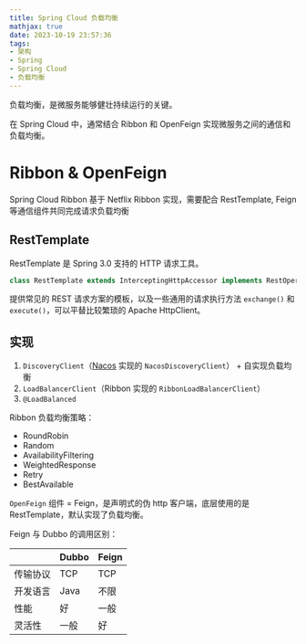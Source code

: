 ```yaml
---
title: Spring Cloud 负载均衡
mathjax: true
date: 2023-10-19 23:57:36
tags:
- 架构
- Spring
- Spring Cloud
- 负载均衡
---
```


负载均衡，是微服务能够健壮持续运行的关键。

<!-- more -->

在 Spring Cloud 中，通常结合 Ribbon 和 OpenFeign 实现微服务之间的通信和负载均衡。

# Ribbon & OpenFeign

Spring Cloud Ribbon 基于 Netflix Ribbon 实现，需要配合 RestTemplate, Feign 等通信组件共同完成请求负载均衡


## RestTemplate

RestTemplate 是 Spring 3.0 支持的 HTTP 请求工具。

```java
class RestTemplate extends InterceptingHttpAccessor implements RestOperations
```

提供常见的 REST 请求方案的模板，以及一些通用的请求执行方法 `exchange()` 和 `execute()`，可以平替比较繁琐的 Apache HttpClient。


## 实现

1. `DiscoveryClient`（[Nacos](/2023/10/19/spring-cloud-service-regiscovery/#Nacos) 实现的 `NacosDiscoveryClient`） + 自实现负载均衡
2. `LoadBalancerClient`（Ribbon 实现的 `RibbonLoadBalancerClient`）
3. `@LoadBalanced`

Ribbon 负载均衡策略：

* RoundRobin
* Random
* AvailabilityFiltering
* WeightedResponse
* Retry
* BestAvailable

`OpenFeign` 组件 = Feign，是声明式的伪 http 客户端，底层使用的是 RestTemplate，默认实现了负载均衡。

Feign 与 Dubbo 的调用区别：

|         | Dubbo | Feign |
| ------  | ----- | ----- |
| 传输协议 | TCP   | TCP   |
| 开发语言 | Java  | 不限   |
| 性能     | 好    | 一般   |
| 灵活性   | 一般   | 好    |
